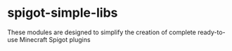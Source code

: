 # spigot-simple-libs

These modules are designed to simplify the creation of complete ready-to-use Minecraft Spigot plugins

